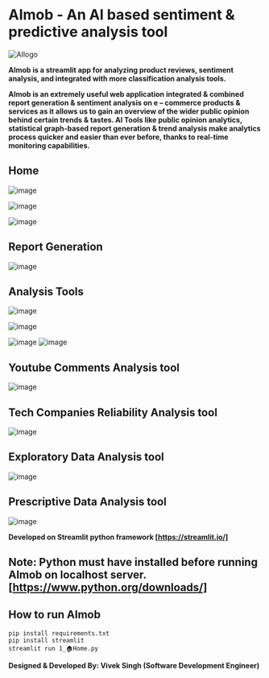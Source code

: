 # AImob - An AI based sentiment & predictive analysis tool

![AIlogo](https://user-images.githubusercontent.com/82748553/214609614-078db1a7-f16a-48d6-8be0-9a38913f0d5b.png)

**AImob is a streamlit app for analyzing product reviews, sentiment analysis, and integrated with more classification analysis tools.**

**AImob is an extremely useful web application integrated & combined report generation & sentiment analysis on e – commerce products & services as it allows us to gain an overview of the wider public opinion behind certain trends & tastes. AI Tools like public opinion analytics, statistical graph-based report generation & trend analysis make analytics process quicker and easier than ever before, thanks to real-time monitoring capabilities.**

## Home
![image](https://user-images.githubusercontent.com/82748553/214611222-867f01f5-f240-4bab-9318-9271e0e7c581.png)

![image](https://user-images.githubusercontent.com/82748553/214611834-ee1c405b-4134-4074-a8bb-632b2c39b168.png)

![image](https://user-images.githubusercontent.com/82748553/214611389-c4e10fb6-45da-4d9b-a900-96893fe78093.png)

## Report Generation
![image](https://user-images.githubusercontent.com/82748553/214611526-d69931d9-fff7-46fd-9717-74c50db98510.png)

## Analysis Tools
![image](https://user-images.githubusercontent.com/82748553/214611632-4a100de6-7192-463c-a1f5-61ba0e9a81bf.png)

![image](https://user-images.githubusercontent.com/82748553/214611722-aad23d8a-3cd8-4d79-b662-284e2bf0a25c.png)

![image](https://user-images.githubusercontent.com/82748553/214612410-930c3f2d-af51-426d-a04f-c8645fb76ab1.png)
![image](https://user-images.githubusercontent.com/82748553/214612486-20f3d398-34dc-4cb4-87b7-68b5aebe3948.png)

## Youtube Comments Analysis tool
![image](https://github.com/vivek081202/AImob/assets/82748553/7bdadf50-8ae1-4fa1-b683-585be16a632d)

## Tech Companies Reliability Analysis tool
![image](https://github.com/vivek081202/AImob/assets/82748553/47e92a03-54de-4512-a0be-ae1baa9f660e)

## Exploratory Data Analysis tool
![image](https://github.com/vivek081202/AImob/assets/82748553/501d8c97-ab11-45a2-99f4-8ed9c6ed2c4b)

## Prescriptive Data Analysis tool
![image](https://github.com/vivek081202/AImob/assets/82748553/82ea1273-b99a-4f1e-b085-fc0e39aaeebc)


**Developed on Streamlit python framework [https://streamlit.io/]**

## Note: Python must have installed before running AImob on localhost server. [https://www.python.org/downloads/]
## How to run AImob
```
pip install requirements.txt
pip install streamlit
streamlit run 1_🏠Home.py
```

**Designed & Developed By: Vivek Singh (Software Development Engineer)**
